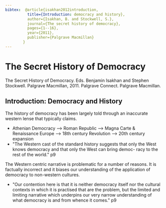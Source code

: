 ```yaml
---
bibtex:  @article{isakhan2012introduction,
          title={Introduction: democracy and history},
          author={Isakhan, B. and Stockwell, S.},
          journal={The secret history of democracy},
          pages={1--16},
          year={2011},
          publisher={Palgrave Macmillan}
        }
---
```

# The Secret History of Democracy

The Secret History of Democracy. Eds. Benjamin Isakhan and Stephen Stockwell. Palgrave Macmillan, 2011. Palgrave Connect. Palgrave Macmillan.

## Introduction: Democracy and History

The history of democracy has been largely told through an inaccurate western lense that typically claims.

- Athenian Democracy --> Roman Republic --> Magna Carte & Renaissance Europe --> 18th century Revolution --> 20th century expansion
- "The Western cast of the standard history suggests that only the West knows democracy and that only the West can bring democ- racy to the rest of the world." p9

The Western centric narrative is problematic for a number of reasons. It is factually incorrect and it biases our understanding of the application of democracy to non-western cultures.

- "Our contention here is that it is neither democracy itself nor the cultural contexts in which it is practised that are the problem, but the limited and limiting narrative which underpins our very narrow understanding of what democracy is and from whence it comes." p9

